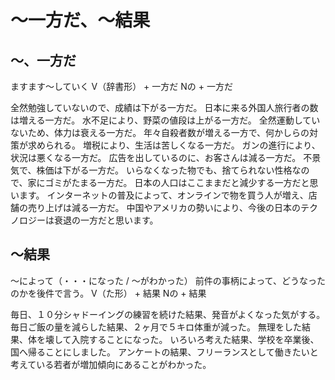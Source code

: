 # 〜一方だ、〜結果


## 〜、一方だ
ますます～していく
V（辞書形） + 一方だ Nの + 一方だ

全然勉強していないので、成績は下がる一方だ。
日本に来る外国人旅行者の数は増える一方だ。
水不足により、野菜の値段は上がる一方だ。
全然運動していないため、体力は衰える一方だ。
年々自殺者数が増える一方で、何かしらの対策が求められる。
増税により、生活は苦しくなる一方だ。
ガンの進行により、状況は悪くなる一方だ。
広告を出しているのに、お客さんは減る一方だ。
不景気で、株価は下がる一方だ。
いらなくなった物でも、捨てられない性格なので、家にゴミがたまる一方だ。
日本の人口はここままだと減少する一方だと思います。
インターネットの普及によって、オンラインで物を買う人が増え、店舗の売り上げは減る一方だ。
中国やアメリカの勢いにより、今後の日本のテクノロジーは衰退の一方だと思います。


## 〜結果
〜によって（・・・になった / 〜がわかった） 前件の事柄によって、どうなったのかを後件で言う。
V（た形） + 結果 Nの + 結果

毎日、１０分シャドーイングの練習を続けた結果、発音がよくなった気がする。
毎日ご飯の量を減らした結果、２ヶ月で５キロ体重が減った。
無理をした結果、体を壊して入院することになった。
いろいろ考えた結果、学校を卒業後、国へ帰ることにしました。
アンケートの結果、フリーランスとして働きたいと考えている若者が増加傾向にあることがわかった。